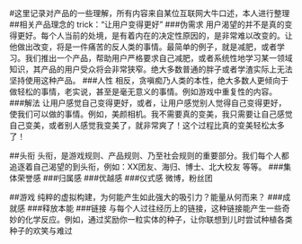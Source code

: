 #这里记录对产品的一些理解，所有内容来自某位互联网大牛口述，本人进行整理
##相关产品理念的 trick：“让用户变得更好”
###伪需求
用户渴望的并不是真的变得更好。每个人当前的处境，是有着内在的决定性原因的，是非常难以改变的。让他做出改变，将是一件痛苦的反人类的事情。最简单的例子，就是减肥，或者学习。我们推出一个产品，帮助用户严格要求自己减肥，或者系统性地学习某一领域知识，其产品的用户受众将会非常狭窄。绝大多数普通的胖子或者学渣实际上无法坚持使用这种产品。
###人性
相反，贪嗔痴乃人类的本性，绝大多数人更倾向于做轻松的事情，老实说，甚至是毫无意义的事情。例如游戏中重复性的内容。
###解法
让用户感觉自己变得更好，或者，让用户感觉别人觉得自己变得更好，使我们可以做的事情。例如，美颜相机。我不需要真的变美，我只需要让自己感觉自己变美，或者别人感觉我变美了，就非常爽了！这个过程比真的变美轻松太多了！

##头衔
头衔，是游戏规则、产品规则、乃至社会规则的重要部分。我们每个人都追逐着自己渴望的到头衔，例如：XX团友、海归、博士、北大校友 等等。
###集体荣誉感
###归属感
###优越感
###仪式感
微博，粉丝团

##游戏
纯粹的虚拟构建，为何能产生如此强大的吸引力？能量从何而来？
###成就感
###释放本能
###链接
与每个人过往经历上的链接，这种链接能产生一些奇妙的化学反应。例如，通过奖励你一粒实体的种子，让你联想到儿时尝试种植各类种子的欢笑与难过











